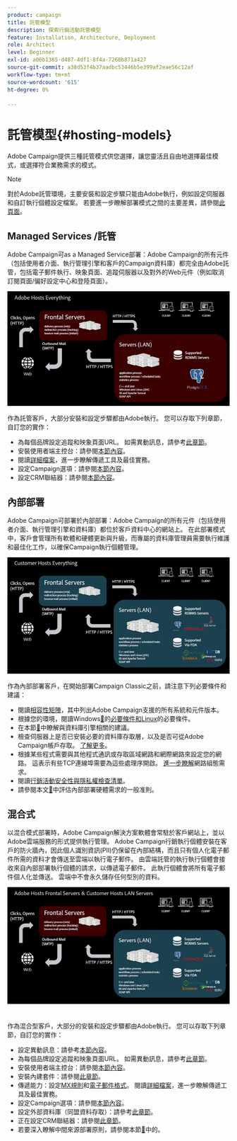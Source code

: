 ```yaml
---
product: campaign
title: 託管模型
description: 探索行銷活動託管模型
feature: Installation, Architecture, Deployment
role: Architect
level: Beginner
exl-id: a06b1365-d487-4df1-8f4a-7268b871a427
source-git-commit: a38d53f4b37aadbc53446b5e399af2eae56c12af
workflow-type: tm+mt
source-wordcount: '615'
ht-degree: 0%

---
```


# 託管模型{#hosting-models}



Adobe Campaign提供三種託管模式供您選擇，讓您靈活且自由地選擇最佳模式，或選擇符合業務需求的模式。

>[!NOTE]
>
>對於Adobe託管環境，主要安裝和設定步驟只能由Adobe執行，例如設定伺服器和自訂執行個體設定檔案。 若要進一步瞭解部署模式之間的主要差異，請參閱[此頁面](../../installation/using/capability-matrix.md)。

## Managed Services /託管

Adobe Campaign可as a Managed Service部署：Adobe Campaign的所有元件（包括使用者介面、執行管理引擎和客戶的Campaign資料庫）都完全由Adobe託管，包括電子郵件執行、映象頁面、追蹤伺服器以及對外的Web元件（例如取消訂閱頁面/偏好設定中心和登陸頁面）。

![](assets/deployment_hosted.png)

作為託管客戶，大部分安裝和設定步驟都由Adobe執行。 您可以存取下列章節，自訂您的實作：

* 為每個品牌設定追蹤和映象頁面URL。 如需異動訊息，請參考[此章節](../../message-center/using/additional-configurations.md#configuring-multibranding)。
* 安裝使用者端主控台：請參閱[本節內容](../../installation/using/installing-the-client-console.md)。
* 閱讀[詳細檔案](../../delivery/using/about-deliverability.md)，進一步瞭解傳遞工具及最佳實務。
* 設定Campaign選項：請參閱[本節內容](../../installation/using/configuring-campaign-options.md)。
* 設定CRM聯結器：請參閱[本節內容](../../platform/using/crm-connectors.md)。

## 內部部署

Adobe Campaign可部署於內部部署：Adobe Campaign的所有元件（包括使用者介面、執行管理引擎和資料庫）都位於客戶資料中心的網站上。 在此部署模式中，客戶會管理所有軟體和硬體更新與升級，而專屬的資料庫管理員需要執行維護和最佳化工作，以確保Campaign執行個體管理。

![](assets/deployment_onpremise.png)

作為內部部署客戶，在開始部署Campaign Classic之前，請注意下列必要條件和建議：

* 閱讀[相容性矩陣](../../rn/using/compatibility-matrix.md)，其中列出Adobe Campaign支援的所有系統和元件版本。
* 根據您的環境，閱讀Windows[&#128279;](../../installation/using/prerequisites-of-campaign-installation-in-windows.md)的[必要條件和Linux](../../installation/using/prerequisites-of-campaign-installation-in-linux.md)的必要條件。
* 在本節[&#128279;](../../installation/using/database.md)中瞭解與資料庫引擎相關的建議。
* 檢查伺服器上是否已安裝必要的資料庫存取層，以及是否可從Adobe Campaign帳戶存取。 [了解更多](../../installation/using/application-server.md)。
* 根據某些程式需要與其他程式通訊或存取區域網路和網際網路來設定您的網路。 這表示有些TCP連線埠需要為這些處理序開啟。 [進一步瞭解](../../installation/using/network-configuration.md)網路組態需求。
* 閱讀[行銷活動安全性與隱私權檢查清單](https://helpx.adobe.com/tw/campaign/kb/acc-security.html)。
* 請參閱本文[&#128279;](https://helpx.adobe.com/tw/campaign/kb/hardware-sizing-guide.html)中評估內部部署硬體需求的一般准則。

## 混合式

以混合模式部署時，Adobe Campaign解決方案軟體會常駐於客戶網站上，並以Adobe雲端服務的形式提供執行管理。 Adobe Campaign行銷執行個體安裝在客戶的防火牆內，因此個人識別資訊(PII)仍保留在內部結構，而且只有個人化電子郵件所需的資料才會傳送至雲端以執行電子郵件。 由雲端託管的執行執行個體會接收來自內部部署執行個體的請求，以傳遞電子郵件。 此執行個體會將所有電子郵件個人化並傳送。 雲端中不會永久儲存任何型別的資料。

![](assets/deployment_hybrid.png)

作為混合型客戶，大部分的安裝和設定步驟都由Adobe執行。 您可以存取下列章節，自訂您的實作：

* 設定異動訊息：請參考[本節內容](../../message-center/using/transactional-messaging-architecture.md)。
* 為每個品牌設定追蹤和映象頁面URL。 如需異動訊息，請參考[此章節](../../message-center/using/additional-configurations.md#configuring-multibranding)。
* 安裝使用者端主控台：請參閱[本節內容](../../installation/using/installing-the-client-console.md)。
* 安裝內建套件：請參閱[此章節](../../installation/using/installing-campaign-standard-packages.md)。
* 傳遞能力：設定[MX規則](../../installation/using/email-deliverability.md#mx-configuration)和[電子郵件格式](../../installation/using/email-deliverability.md#managing-email-formats)。 閱讀[詳細檔案](../../delivery/using/about-deliverability.md)，進一步瞭解傳遞工具及最佳實務。
* 設定Campaign選項：請參閱[本節內容](../../installation/using/configuring-campaign-options.md)。
* 設定外部資料庫（同盟資料存取）：請參考[此章節](../../installation/using/about-fda.md)。
* 正在設定CRM聯結器：請參閱[此章節](../../platform/using/crm-connectors.md)。
* 若要深入瞭解中間來源部署原則，請參閱本節[&#128279;](../../installation/using/mid-sourcing-deployment.md)中的。
